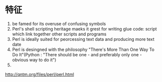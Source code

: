# 特征
1. be famed for its overuse of confusing symbols
2. Perl's shell scripting heritage maeks it grest for writing glue code: script which link together other scripts and programs
3. Perl is ideally suited for peorcessing text data and producing more text date
4. Perl is desingned with the philosophy "There's More Than One Way To Do It"(Python : "There should be one - and preferably only one - obvious way to do it")
5.  
http://qntm.org/files/perl/perl.html

